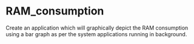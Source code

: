 # RAM_consumption
Create an application which will graphically depict the RAM  consumption using a bar graph as per the system applications running in background.
